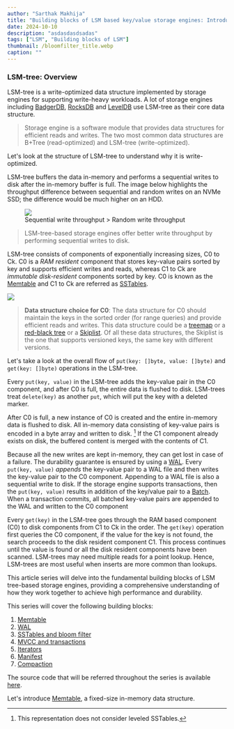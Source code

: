 ```yaml
---
author: "Sarthak Makhija"
title: "Building blocks of LSM based key/value storage engines: Introduction"
date: 2024-10-10
description: "asdasdasdsadas"
tags: ["LSM", "Building blocks of LSM"]
thumbnail: /bloomfilter_title.webp
caption: ""
---
```


### LSM-tree: Overview

LSM-tree is a write-optimized data structure implemented by storage engines for supporting write-heavy workloads. A lot of storage 
engines including [BadgerDB](https://github.com/dgraph-io/badger), [RocksDB](https://github.com/facebook/rocksdb) and [LevelDB](https://github.com/google/leveldb) use LSM-tree as their core 
data structure.

> Storage engine is a software module that provides data structures for efficient reads and writes. 
> The two most common data structures are B+Tree (read-optimized) and LSM-tree (write-optimized).

Let's look at the structure of LSM-tree to understand why it is write-optimized.

LSM-tree buffers the data in-memory and performs a sequential writes to disk after the in-memory buffer is full. 
The image below highlights the throughput difference between sequential and random writes on an NVMe SSD; the difference 
would be much higher on an HDD.

<figure>
    <img class="align-center" src="/sequential-random-write.png" /> 
    <figcaption class="figcaption">Sequential write throughput > Random write throughput</figcaption>
</figure>

> LSM-tree-based storage engines offer better write throughput by performing sequential writes to disk.

LSM-tree consists of components of exponentially increasing sizes, C0 to Ck. 
C0 is a *RAM resident* component that stores key-value pairs sorted by key and supports efficient writes and reads, 
whereas C1 to Ck are *immutable disk-resident* components sorted by key.
C0 is known as the [Memtable](/en/blog/building_blocks_of_lsm_memtable/) and C1 to Ck are referred as [SSTables](/en/blog/building_blocks_of_lsm_sstable/).

<img class="align-center" src="/lsm-c0-ck.png" />

> **Data structure choice for C0**: The data structure for C0 should maintain the keys in the sorted order (for range queries) and provide efficient reads and writes. This data structure could be a [treemap](https://docs.oracle.com/javase/8/docs/api/java/util/TreeMap.html) or a [red-black tree](https://en.wikipedia.org/wiki/Red%E2%80%93black_tree) or a [Skiplist](https://en.wikipedia.org/wiki/Skip_list). 
> Of all these data structures, the Skiplist is the one that supports versioned keys, the same key with different versions.

Let's take a look at the overall flow of `put(key: []byte, value: []byte)` and `get(key: []byte)` operations in the LSM-tree.

Every `put(key, value)` in the LSM-tree adds the key-value pair in the C0 component, and after C0 is full, the entire data is flushed to disk. 
LSM-trees treat `delete(key)` as another `put`, which will put the key with a deleted marker.

After C0 is full, a new instance of C0 is created and the entire in-memory data is flushed to disk. All in-memory data consisting of key-value 
pairs is encoded in a byte array and written to disk. [^1] If the C1 component already exists on disk, the buffered content is merged with the contents of C1.

Because all the new writes are kept in-memory, they can get lost in case of a failure. The durability guarantee is ensured by using 
a [WAL](/en/blog/building_blocks_of_lsm_wal/). 
Every `put(key, value)` *appends* the key-value pair to a WAL file and then writes the key-value pair to the C0 component. Appending 
to a WAL file is also a sequential write to disk. If the storage engine supports transactions, then the `put(key, value)` results 
in addition of the key/value pair to a [Batch](https://github.com/SarthakMakhija/go-lsm/blob/main/kv/batch.go).
When a transaction commits, all batched key-value pairs are appended to the WAL and written to the C0 component

Every `get(key)` in the LSM-tree goes through the RAM based component (C0) to disk components from C1 to Ck in the order. 
The `get(key)` operation first queries the C0 component, if the value for the key is not found, the search proceeds to the disk 
resident component C1. This process continues until the value is found or all the disk resident components have been scanned. 
LSM-trees may need multiple reads for a point lookup. Hence, LSM-trees are most useful when inserts are more common than lookups.

This article series will delve into the fundamental building blocks of LSM tree-based storage engines, providing a comprehensive 
understanding of how they work together to achieve high performance and durability.

This series will cover the following building blocks:

1. [Memtable](/en/blog/building_blocks_of_lsm_memtable/)
2. [WAL](/en/blog/building_blocks_of_lsm_wal/)
3. [SSTables and bloom filter](/en/blog/building_blocks_of_lsm_sstable/)
4. [MVCC and transactions]()
5. [Iterators]()
6. [Manifest]()
7. [Compaction]()

The source code that will be referred throughout the series is available [here](https://github.com/SarthakMakhija/go-lsm). 

Let's introduce [Memtable](/en/blog/building_blocks_of_lsm_memtable/), a fixed-size in-memory data structure.

[^1]: This representation does not consider leveled SSTables.